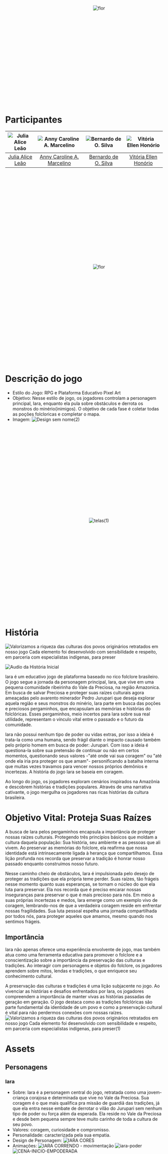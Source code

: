 <!--Iara-->
<div style="display: flex; justify-content: center; align-items: center; height: 600; width:600; margin: 0 auto;"> 
  <img src="https://github.com/juliaaliceleao/2023-303-Iara/assets/104568516/c889feeb-24e0-4bcc-adb8-7b2ca8403b5b" alt="flor">
  </div>

# Participantes
| ![Julia Alice Leão](https://github.com/TP-Coltec-UFMG/Iara/assets/104568516/d92ed285-f3bf-4118-b5a0-dfd89fddfd5b) | ![Anny Caroline A. Marcelino](https://github.com/TP-Coltec-UFMG/Iara/assets/104568516/2b3f1c40-f732-419a-875d-3ea8e5a46fad) | ![Bernardo de O. Silva](https://github.com/TP-Coltec-UFMG/Iara/assets/104568516/dd57077c-ffb3-4ebf-a240-8d77c036517d) | ![Vitória Ellen Honório](https://github.com/TP-Coltec-UFMG/Iara/assets/104568516/4018c40c-0874-45e5-a3a3-21a7dd28e1f9) |
|:---:|:---:|:---:|:---:|
| [Julia Alice Leão](https://github.com/juliaaliceleao) | [Anny Caroline A. Marcelino](https://github.com/annyACAM) | [Bernardo de O. Silva](https://github.com/Bernardo-O-Silva) | [Vitória Ellen Honório](https://github.com/vitoriaEHon) |

<div style="display: flex; justify-content: center; align-items: center; height: 600; width:600; margin: 0 auto;"> 
 <img src="https://github.com/juliaaliceleao/2023-303-Iara/assets/104568516/5df7448f-7a2f-4fb3-a727-e1fa6995383d" alt="flor">
  </div>

# Descrição do jogo
   - Estilo do Jogo:
        RPG e Plataforma
        Educativo
        Pixel Art
   - Objetivo:
        Nesse estilo de jogo, os jogadores controlam a personagem principal, Iara, enquanto ela pula sobre obstáculos e derrota os monstros do minério(inimigos). O objetivo de cada fase é coletar todas as poções folcloricas e completar o mapa.
   - Imagem:
      ![Design sem nome(2)](https://github.com/juliaaliceleao/2023-303-Iara/assets/104568516/84626545-97de-4752-8248-5c3be9f336fd)

<div style="display: flex; justify-content: center; align-items: center; height: 600; width:600; margin: 0 auto;"> 
  <img src="https://github.com/juliaaliceleao/2023-303-Iara/assets/104568516/81782a90-a3fd-4473-9f33-787e8c6e325a" alt="telas(1)">
</div>

# História

![Valorizamos a riqueza das culturas dos povos originários retratados em nosso jogo  Cada elemento foi desenvolvido com sensibilidade e respeito, em parceria com especialistas indígenas, para preser](https://github.com/juliaaliceleao/2023-303-Iara/assets/104568516/51637a33-aefc-4d4e-8ee8-2f444f29120b)

![Audio da História Inicial](https://github.com/juliaaliceleao/2023-303-Iara/assets/104568516/d0cbe9a5-7457-4d5d-bb12-fcb0bbaad20f)

Iara é um educativo jogo de plataforma baseado no rico folclore brasileiro. O jogo segue a jornada da personagem principal, Iara, que vive em uma pequena comunidade ribeirinha do Vale da Preciosa, na região Amazonica. Em busca de salvar Preciosa e proteger suas raízes culturais agora ameaçadas pelo avarento minerador Pedro Jurupari  que deseja explorar aquela região e seus monstros do minério, Iara parte em busca das poções e preciosos pergaminhos, que encapsulam as memórias e histórias do folclóricas. Esses pergaminhos,  meio incertos para Iara sobre sua real utilidade, representam o vínculo vital entre o passado e o futuro da comunidade. 

Iara não possui nenhum tipo de poder ou vidas extras, por isso a ideia é trata-la como uma humana, sendo frágil diante o impacto causado também pelo próprio homem em busca de poder: Jurupari. Com isso a ideia é questiona-la sobre sua pretensão de continuar ou não em certos momentos, questionando seus valores -"até onde vai sua coragem" ou "até onde ela iria pra proteger os que amam"- personificando a batalha interna que muitas vezes travamos para vencer nossos próprios demônios e incertezas. A história do jogo Iara se baseia em coragem.

Ao longo do jogo, os jogadores exploram cenários inspirados na Amazônia e descobrem histórias e tradições populares. Através de uma narrativa cativante, o jogo mergulha os jogadores nas ricas histórias da cultura brasileira. 

# Objetivo Vital: Proteja Suas Raízes
A busca de Iara pelos pergaminhos encapsula a importância de proteger nossas raízes culturais. Protegendo três princípios básicos que moldam a cultura daquela população: Sua história, seu ambiente e as pessoas que ali vivem. Ao preservar as memórias do folclore, ela reafirma que nossa identidade está intrinsecamente ligada à herança que compartilhamos. Essa lição profunda nos recorda que preservar a tradição é honrar nosso passado enquanto construímos nosso futuro. 

Nesse caminho cheio de obstáculos, Iara é impulsionada pelo desejo de proteger as tradições que ela própria teme perder. Suas raízes, tão frágeis nesse momento quanto suas esperanças, se tornam o núcleo do que ela luta para preservar. Ela nos recorda que é preciso encarar nossas inseguranças para preservar o que é mais precioso para nós. Em meio a suas próprias incertezas e medos, Iara emerge como um exemplo vivo de coragem, lembrando-nos de que a verdadeira coragem reside em enfrentar nossas fragilidades. Sua luta pessoal espelha uma jornada compartilhada por todos nós, para proteger aqueles que amamos, mesmo quando nos sentimos frágeis. 
                    
## Importância
Iara não apenas oferece uma experiência envolvente de jogo, mas também atua como uma ferramenta educativa para promover o folclore e a conscientização sobre a importância da preservação das culturas e tradições. Ao interagir com personagens e objetos do folclore, os jogadores aprendem sobre mitos, lendas e tradições, o que enriquece seu conhecimento cultural.

A preservação das culturas e tradições é uma lição subjacente no jogo. Ao vivenciar as histórias e desafios enfrentados por Iara, os jogadores compreendem a importância de manter vivas as histórias passadas de geração em geração. O jogo destaca como as tradições folclóricas são parte fundamental da identidade de um povo e como a preservação cultural é vital para não perdermos conexões com nossas raízes. 
![Valorizamos a riqueza das culturas dos povos originários retratados em nosso jogo  Cada elemento foi desenvolvido com sensibilidade e respeito, em parceria com especialistas indígenas, para preser(1)](https://github.com/juliaaliceleao/2023-303-Iara/assets/104568516/2f10510b-543e-41e7-b973-cc6944c95748)
 <br>

# Assets
  ## Personagens
  ### Iara
   - Sobre: Iara é a personagem central do jogo, retratada como uma jovem-criança corajosa e determinada que vive no Vale da Preciosa. Sua coragem é o que mais qualifica pra missão de guardiã das tradições, já que ela entra nesse embate de derrotar o vilão do Jurupari sem nenhum tipo de poder ou força além da esperada. Ela reside no Vale da Preciosa e desde bem pequena sempre teve muito carinho de toda a cultura de seu povo.
   - Valores: coragem, curiosidade e compromisso.
   - Personalidade: caracterizada pela sua empatia.
   - Design de Personagem:
     ![IARA CORES](https://github.com/juliaaliceleao/2023-303-Iara/assets/104568516/86ac271d-a230-45a6-84be-db7d0acf71d0)
  - Animações:
    ![IARA CORRENDO - movimentação](https://github.com/juliaaliceleao/2023-303-Iara/assets/104568516/89370114-854a-45d6-8193-c7a5dc8645d2)
    ![iara-poder](https://github.com/juliaaliceleao/2023-303-Iara/assets/104568516/08877c7d-0faf-49c5-9e10-c3989e6fc05e)
    ![CENA-INICIO-EMPODERADA](https://github.com/juliaaliceleao/2023-303-Iara/assets/104568516/3abca559-d11e-4414-8c2b-b4e0a14439ff)
    
  ### Pedro Jurupari
   - Sobre: Pedro Jurupari, um vilão moldado pela ganância implacável e a manipulação sinistra, busca o poder por meio de todas as riquezas que o Vale da preciosa esconde. Sua personificação ardilosa e determinação inabalável lançam uma sombra ameaçadora.
   - Valores: Inescrupuloso, manipulador, habilidoso, Ganância Implacável.
   - Personalidade: orgulho arrogante e uma solidão enraizada.
   - Design de Personagem:
     ![CORES](https://github.com/juliaaliceleao/2023-303-Iara/assets/104568516/f95b25df-f2f2-48ac-a67b-7bdc59d25f69)
   - Animações:
     ![IDLE-JURUPARI](https://github.com/juliaaliceleao/2023-303-Iara/assets/104568516/b1c11048-dec4-4d55-89df-ab9abf7d8421)
     ![ARMA-JURUPARI](https://github.com/juliaaliceleao/2023-303-Iara/assets/104568516/f088c121-9445-424e-a1e8-d6a43bf0d11e)
     
  ### Monstro do Minério
   - Design de Personagem:
  ![CORES-MONSTRO DA LAMA](https://github.com/juliaaliceleao/2023-303-Iara/assets/104568516/06843dc9-fe5d-47a3-af1a-d354e38d1546)]
   - Animação:
  ![MOSTRO-REDIMENSIONADO](https://github.com/juliaaliceleao/2023-303-Iara/assets/104568516/d68eda5e-b800-4bc4-bd80-a118fb1ceda7)

### Cenas 
![fqueimada na Floresra](https://github.com/juliaaliceleao/2023-303-Iara/assets/104568516/b4283b42-8219-46b6-af2b-0c7221ea4384)
![arvores-cortadas](https://github.com/juliaaliceleao/2023-303-Iara/assets/104568516/15010e65-4c88-44f1-97d3-4d942c5d559d)


## Livro
![flor mistica 1](https://github.com/juliaaliceleao/2023-303-Iara/assets/104568516/c1e0464f-7c21-480d-989f-941b59428080)
![livro preview](https://github.com/juliaaliceleao/2023-303-Iara/assets/104568516/d94710e2-9902-42b2-828c-4b6f7734994d)
- [Todas as Hitórias](https://github.com/juliaaliceleao/2023-303-Iara/files/14609365/telas-1.pdf)

  
## Elementos Brasileiros
![Animais](https://github.com/juliaaliceleao/2023-303-Iara/assets/104568516/17d2d5a7-90b6-43fa-9747-3fbd431f4c68)
![Plantas](https://github.com/juliaaliceleao/2023-303-Iara/assets/104568516/90d4719f-8b4b-4fb0-9ca8-7c26b5377231)

# Acessibilidade: TalkBack e Áudio Bilateral
<img align="center" src="https://github.com/TP-Coltec-UFMG/2023-303-Iara/assets/104568935/0c7ea66e-9331-4d0b-a8c3-f80af9bc2b5c">

## Configurações
o primeiro passo em nosso projeto do jogo Iara foi criar um menu. Nosso grupo desenvolveu um menu de jogo inclusivo, considerando tanto pessoas com daltonismo quanto aquelas que dependem do recurso TalkBack. Para os daltonicos, o jogo se ajusta a paleta de cores necessária, abrangindo a 3 níveis de daltonismo, garantindo contraste adequado e identificação clara de elementos. Também o jogo apresenta a acessibilidade do áudio bilateral, para a jogabilidade atráves do som que não precisa ser ativado, sendo uma ferramenta a todos os usuários. Além disso, integramos o TalkBack, permitindo que usuários com deficiências visuais naveguem no menu por meio de feedback auditivo e informações faladas. Dessa forma, nosso menu se torna acessível e amigável para uma variedade de jogadores, independentemente de suas necessidades.
Outras configurações gerais: ativar ou desativar a música de fundo e controlar o volume do jogo.

[**Vídeo de Apresentação do Menu**](https://drive.google.com/file/d/1VC4zgYsE2lifQCO9uvLN2uXaweyx2G2A/view?usp=sharing)
Importante: após a data do vídeo o menu se encontra atualizado.
<br>

# Referencias
## Música:
Peixe Vivo - Cover Milton Nascimento
![#0d1216](https://github.com/juliaaliceleao/2023-303-Iara/assets/104568516/7edc9b6b-7460-41dd-b01a-ae7f04f586d7)
![WhatsApp Image 2024-03-15 at 20 15 30](https://github.com/juliaaliceleao/2023-303-Iara/assets/104568516/e7cd41eb-7450-4bbc-9d83-a8d0717e8628)

## Arte:
![Design sem nome(4)](https://github.com/juliaaliceleao/2023-303-Iara/assets/104568516/485dc2e4-ab71-4325-a021-a94803ab28c1)
![Design sem nome(3)](https://github.com/juliaaliceleao/2023-303-Iara/assets/104568516/0360dfc4-88c3-4b1a-bd34-3781dddb0015)

## Jogos:
  ![#0d1117](https://github.com/juliaaliceleao/2023-303-Iara/assets/104568516/4b362d1a-a7ed-4dd9-8721-61d72307672f)

# Som 
- Ficha Técnica: Desenvolvimento de Som 
1. Planejamento e Conceituação:
   Na visão geral no som do jogo Iara deveriamos ter elementos tanto da regiao Vale da Preciosa na Amazonia(Lugar onde o jogo se passa), quanto sons de identificação da população ficticia do jogo. Além de sons que caracterizariam movimento dos personagens, sentimentos da cena com uma pitada de regionalidade brasileira. Por exemplo, cenas de tensão com elementos musicais brasileiros ou amazonicos, sons de passaros da região. Isso se torna ainda mais importante em Iara por ser um jogo cultural, que representa um lugar e uma cultura em específico e por ser um jogo baseado na ficção, com uma população ficcionada.
   
3. Elementos sonoros Usados - atmosfera sonora desejada.
   Berimbau - Usado no trailer para caracterizar a tensão do jogo, principalmente momentos de destaque do vilão Jurupari.
   Flauta  - Utilizada para dar sensação de magia e cultura para o Vale da Preciosa.
   Sons de pássaros(geral) - Utilizado para caracterizar o ambiente florestal em que se passa o jogo.
   Sons de queimada - Para representar a cena do trailer onde a floresta pega fogo.
   

# Aquivos
[**Figma(com a primeira versão da história)**](https://www.figma.com/file/b7d6vXyqqsisY2mMrkaPrV/Untitled?type=whiteboard&node-id=0-1&t=UVVQ4iGa7z9DoRIq-0)
- Ideia de Roteiro de jogo completo: Em andamento
[**Link do projeto e arquivos 🌐**]([https://drive.google.com/file/d/1YKbeuuyjL5ypSEyT7LMwtcWfIwKuqEyj/view?usp=sharing](https://drive.google.com/file/d/1CLX5Ol-Y36TvmP4RbPPfMbGgd6kx1gP-/view?usp=drive_link))
